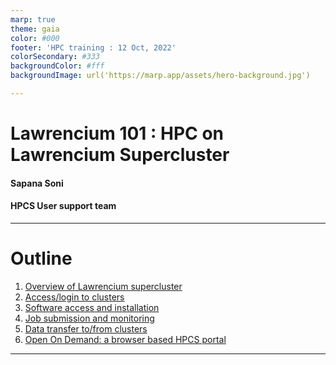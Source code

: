 ```yaml
---
marp: true
theme: gaia
color: #000
footer: 'HPC training : 12 Oct, 2022'
colorSecondary: #333
backgroundColor: #fff
backgroundImage: url('https://marp.app/assets/hero-background.jpg')

---
```


<style>section { font-size: 25px; }</style>

<!-- _class: lead -->
<!-- _paginate: false -->
# Lawrencium 101 : HPC on Lawrencium Supercluster
#### Sapana Soni
#### HPCS User support team


---

<style scoped>section { font-size: 28px; }</style>

<!-- paginate: true -->
# Outline
<style scoped>section { font-size: 26px; }</style>
1. [Overview of Lawrencium supercluster](#1)
2. [Access/login to clusters](#1)
3. [Software access and installation](#1)
4. [Job submission and monitoring](#1)
5. [Data transfer to/from clusters](#1)
6. [Open On Demand: a browser based HPCS portal](#1)

---